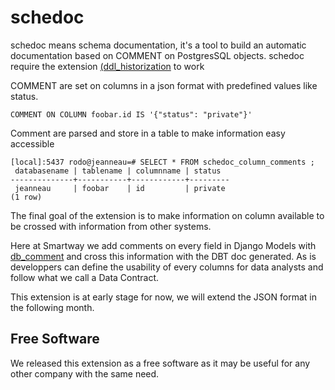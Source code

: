# schedoc

schedoc means schema documentation, it's a tool to build an automatic
documentation based on COMMENT on PostgresSQL objects. schedoc require
the extension
[(ddl_historization](https://pgxn.org/dist/ddl_historization/) to work

COMMENT are set on columns in a json format with predefined values like status.

```
COMMENT ON COLUMN foobar.id IS '{"status": "private"}'
```

Comment are parsed and store in a table to make information easy accessible

```
[local]:5437 rodo@jeanneau=# SELECT * FROM schedoc_column_comments ;
 databasename | tablename | columnname | status
--------------+-----------+------------+---------
 jeanneau     | foobar    | id         | private
(1 row)
```

The final goal of the extension is to make information on column
available to be crossed with information from other systems.

Here at Smartway we add comments on every field in Django Models with
[db_comment](https://docs.djangoproject.com/en/5.1/ref/models/fields/#db-comment)
and cross this information with the DBT doc generated.  As is
developpers can define the usability of every columns for data
analysts and follow what we call a Data Contract.

This extension is at early stage for now, we will extend the JSON
format in the following month.

## Free Software

We released this extension as a free software as it may be useful for
any other company with the same need.